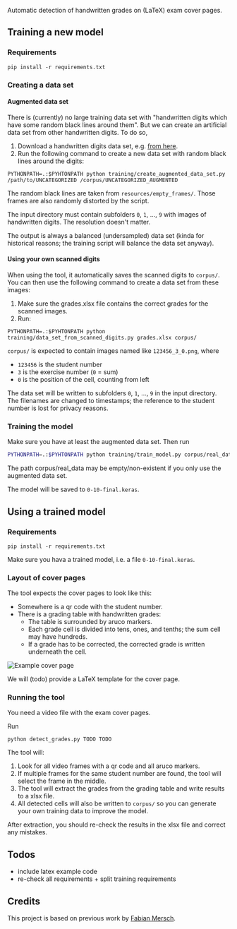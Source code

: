 Automatic detection of handwritten grades on (LaTeX) exam cover pages.

## Training a new model

### Requirements

```
pip install -r requirements.txt
```

### Creating a data set

#### Augmented data set

There is (currently) no large training data set with "handwritten digits which have some random black lines around them".
But we can create an artificial data set from other handwritten digits. To do so,

1. Download a handwritten digits data set, e.g. [from here](https://github.com/kensanata/numbers/tree/master/UNCATEGORIZED).
2. Run the following command to create a new data set with random black lines around the digits:
```
PYTHONPATH=.:$PYHTONPATH python training/create_augmented_data_set.py /path/to/UNCATEGORIZED /corpus/UNCATEGORIZED_AUGMENTED
```

The random black lines are taken from `resources/empty_frames/`. Those frames are also randomly distorted by the script.

The input directory must contain subfolders `0`, `1`, ..., `9` with images of handwritten digits. The resolution doesn't matter.

The output is always a balanced (undersampled) data set (kinda for historical reasons; the training script will balance the data set anyway).

#### Using your own scanned digits

When using the tool, it automatically saves the scanned digits to `corpus/`. You can then use the following command to create a data set from these images:

1. Make sure the grades.xlsx file contains the correct grades for the scanned images.
2. Run:
```
PYTHONPATH=.:$PYHTONPATH python training/data_set_from_scanned_digits.py grades.xlsx corpus/
``` 

`corpus/` is expected to contain images named like `123456_3_0.png`, where
* `123456` is the student number
* `3` is the exercise number (`0` = sum)
* `0` is the position of the cell, counting from left

The data set will be written to subfolders `0`, `1`, ..., `9` in the input directory. The filenames are changed to timestamps; the reference to the student number is lost for privacy reasons.

### Training the model

Make sure you have at least the augmented data set. Then run
```bash
PYTHONPATH=.:$PYHTONPATH python training/train_model.py corpus/real_data corpus/UNCAT_AUGMENTED
```

The path corpus/real_data may be empty/non-existent if you only use the augmented data set.

The model will be saved to `0-10-final.keras`.

## Using a trained model

### Requirements

```
pip install -r requirements.txt
```

Make sure you hava a trained model, i.e. a file `0-10-final.keras`.

### Layout of cover pages

The tool expects the cover pages to look like this:
- Somewhere is a qr code with the student number.
- There is a grading table with handwritten grades:
  - The table is surrounded by aruco markers.
  - Each grade cell is divided into tens, ones, and tenths; the sum cell may have hundreds.
  - If a grade has to be corrected, the corrected grade is written underneath the cell.

![Example cover page](resources/example_cover_page.png)

We will (todo) provide a LaTeX template for the cover page.

### Running the tool

You need a video file with the exam cover pages.

Run
```
python detect_grades.py TODO TODO
```

The tool will:
1. Look for all video frames with a qr code and all aruco markers.
2. If multiple frames for the same student number are found, the tool will select the frame in the middle.
3. The tool will extract the grades from the grading table and write results to a xlsx file.
4. All detected cells will also be written to `corpus/` so you can generate your own training data to improve the model.

After extraction, you should re-check the results in the xlsx file and correct any mistakes.


## Todos

* include latex example code
* re-check all requirements + split training requirements

## Credits

This project is based on previous work by [Fabian Mersch](https://publications.cs.hhu.de/Mersch2024.html).
